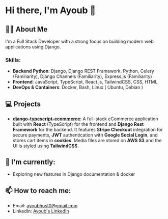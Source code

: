 # Hi there, I'm Ayoub 👋

## 👨‍💻 About Me
I'm a Full Stack Developer with a strong focus on building modern web applications using Django.

### Skills:
- **Backend Python**: Django, Django REST Framework, Python, Celery (Familiarity), Django Channels (Familiarity), Express.js (Familiarity)
- **Frontend**: JavaScript, TypeScript, React.js, TailwindCSS, CSS, HTML
- **DevOps & Containers**: Docker, Bash, Linux ( Ubuntu, Debian )

## 💻 Projects
- **[django-typescript-ecommerce](https://github.com/ayoub-drf/django-typescript-ecommerce)**: A full-stack eCommerce application built with **React** (TypeScript) for the frontend and **Django Rest Framework** for the backend. It features **Stripe Checkout** integration for secure payments, **JWT** authentication with **Google Social Login**, and stores cart items in **cookies**. Media files are stored on **AWS S3** and the UI is styled using **TailwindCSS**.


## 🌱 I'm currently:
- Exploring new features in Django documentation & docker

## 📫 How to reach me:
- Email: [ayoubhost0@gmail.com](mailto:ayoubhost0@gmail.com)
- LinkedIn: [Ayoub's LinkedIn](https://www.linkedin.com/in/ayoub-drf-38bab4320/)
